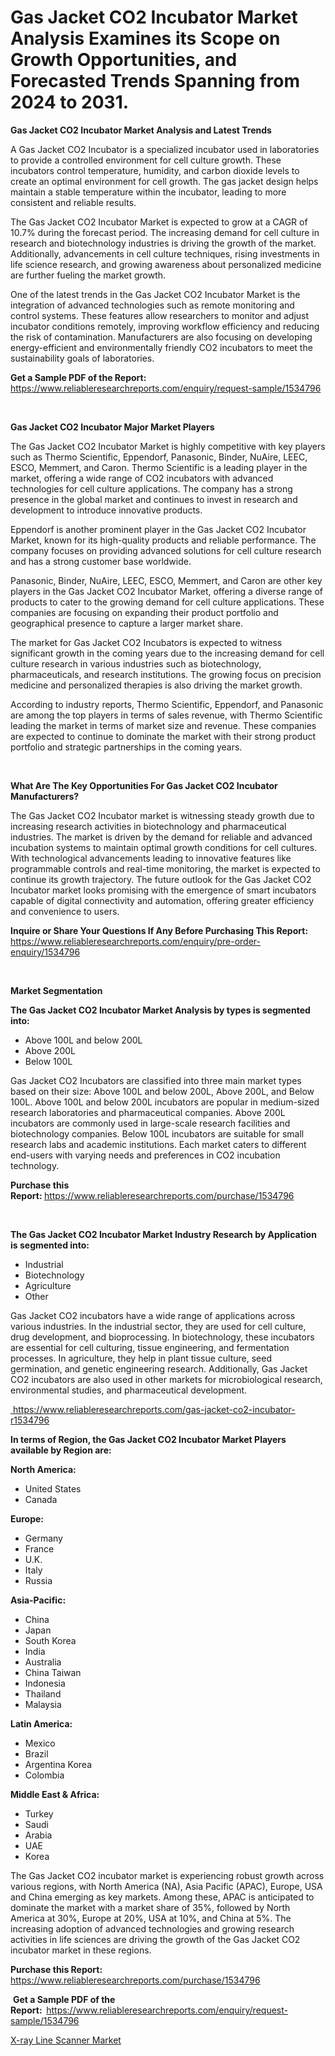 <p><h1>Gas Jacket CO2 Incubator Market Analysis Examines its Scope on Growth Opportunities, and Forecasted Trends Spanning from 2024 to 2031.</h1></p><p><strong>Gas Jacket CO2 Incubator Market Analysis and Latest Trends</strong></p>
<p><p>A Gas Jacket CO2 Incubator is a specialized incubator used in laboratories to provide a controlled environment for cell culture growth. These incubators control temperature, humidity, and carbon dioxide levels to create an optimal environment for cell growth. The gas jacket design helps maintain a stable temperature within the incubator, leading to more consistent and reliable results.</p><p>The Gas Jacket CO2 Incubator Market is expected to grow at a CAGR of 10.7% during the forecast period. The increasing demand for cell culture in research and biotechnology industries is driving the growth of the market. Additionally, advancements in cell culture techniques, rising investments in life science research, and growing awareness about personalized medicine are further fueling the market growth.</p><p>One of the latest trends in the Gas Jacket CO2 Incubator Market is the integration of advanced technologies such as remote monitoring and control systems. These features allow researchers to monitor and adjust incubator conditions remotely, improving workflow efficiency and reducing the risk of contamination. Manufacturers are also focusing on developing energy-efficient and environmentally friendly CO2 incubators to meet the sustainability goals of laboratories.</p></p>
<p><strong>Get a Sample PDF of the Report:&nbsp;</strong> <a href="https://www.reliableresearchreports.com/enquiry/request-sample/1534796">https://www.reliableresearchreports.com/enquiry/request-sample/1534796</a></p>
<p>&nbsp;</p>
<p><strong>Gas Jacket CO2 Incubator Major Market Players</strong></p>
<p><p>The Gas Jacket CO2 Incubator Market is highly competitive with key players such as Thermo Scientific, Eppendorf, Panasonic, Binder, NuAire, LEEC, ESCO, Memmert, and Caron. Thermo Scientific is a leading player in the market, offering a wide range of CO2 incubators with advanced technologies for cell culture applications. The company has a strong presence in the global market and continues to invest in research and development to introduce innovative products.</p><p>Eppendorf is another prominent player in the Gas Jacket CO2 Incubator Market, known for its high-quality products and reliable performance. The company focuses on providing advanced solutions for cell culture research and has a strong customer base worldwide.</p><p>Panasonic, Binder, NuAire, LEEC, ESCO, Memmert, and Caron are other key players in the Gas Jacket CO2 Incubator Market, offering a diverse range of products to cater to the growing demand for cell culture applications. These companies are focusing on expanding their product portfolio and geographical presence to capture a larger market share.</p><p>The market for Gas Jacket CO2 Incubators is expected to witness significant growth in the coming years due to the increasing demand for cell culture research in various industries such as biotechnology, pharmaceuticals, and research institutions. The growing focus on precision medicine and personalized therapies is also driving the market growth.</p><p>According to industry reports, Thermo Scientific, Eppendorf, and Panasonic are among the top players in terms of sales revenue, with Thermo Scientific leading the market in terms of market size and revenue. These companies are expected to continue to dominate the market with their strong product portfolio and strategic partnerships in the coming years.</p></p>
<p>&nbsp;</p>
<p><strong>What Are The Key Opportunities For Gas Jacket CO2 Incubator Manufacturers?</strong></p>
<p><p>The Gas Jacket CO2 Incubator market is witnessing steady growth due to increasing research activities in biotechnology and pharmaceutical industries. The market is driven by the demand for reliable and advanced incubation systems to maintain optimal growth conditions for cell cultures. With technological advancements leading to innovative features like programmable controls and real-time monitoring, the market is expected to continue its growth trajectory. The future outlook for the Gas Jacket CO2 Incubator market looks promising with the emergence of smart incubators capable of digital connectivity and automation, offering greater efficiency and convenience to users.</p></p>
<p><strong>Inquire or Share Your Questions If Any Before Purchasing This Report:</strong> <a href="https://www.reliableresearchreports.com/enquiry/pre-order-enquiry/1534796">https://www.reliableresearchreports.com/enquiry/pre-order-enquiry/1534796</a></p>
<p>&nbsp;</p>
<p><strong>Market Segmentation</strong></p>
<p><strong>The Gas Jacket CO2 Incubator Market Analysis by types is segmented into:</strong></p>
<p><ul><li>Above 100L and below 200L</li><li>Above 200L</li><li>Below 100L</li></ul></p>
<p><p>Gas Jacket CO2 Incubators are classified into three main market types based on their size: Above 100L and below 200L, Above 200L, and Below 100L. Above 100L and below 200L incubators are popular in medium-sized research laboratories and pharmaceutical companies. Above 200L incubators are commonly used in large-scale research facilities and biotechnology companies. Below 100L incubators are suitable for small research labs and academic institutions. Each market caters to different end-users with varying needs and preferences in CO2 incubation technology.</p></p>
<p><strong>Purchase this Report:&nbsp;</strong><a href="https://www.reliableresearchreports.com/purchase/1534796">https://www.reliableresearchreports.com/purchase/1534796</a></p>
<p>&nbsp;</p>
<p><strong>The Gas Jacket CO2 Incubator Market Industry Research by Application is segmented into:</strong></p>
<p><ul><li>Industrial</li><li>Biotechnology</li><li>Agriculture</li><li>Other</li></ul></p>
<p><p>Gas Jacket CO2 incubators have a wide range of applications across various industries. In the industrial sector, they are used for cell culture, drug development, and bioprocessing. In biotechnology, these incubators are essential for cell culturing, tissue engineering, and fermentation processes. In agriculture, they help in plant tissue culture, seed germination, and genetic engineering research. Additionally, Gas Jacket CO2 incubators are also used in other markets for microbiological research, environmental studies, and pharmaceutical development.</p></p>
<p><a href="https://www.reliableresearchreports.com/gas-jacket-co2-incubator-r1534796">&nbsp;https://www.reliableresearchreports.com/gas-jacket-co2-incubator-r1534796</a></p>
<p><strong>In terms of Region, the Gas Jacket CO2 Incubator Market Players available by Region are:</strong></p>
<p>
    <p> <strong> North America: </strong>
        <ul>
            <li>United States</li>
            <li>Canada</li>
        </ul>
        </p> 
    <p> <strong> Europe: </strong>
        <ul>
            <li>Germany</li>
            <li>France</li>
            <li>U.K.</li>
            <li>Italy</li>
            <li>Russia</li>
        </ul>
        </p> 
    <p> <strong> Asia-Pacific: </strong>
        <ul>
            <li>China</li>
            <li>Japan</li>
            <li>South Korea</li>
            <li>India</li>
            <li>Australia</li>
            <li>China Taiwan</li>
            <li>Indonesia</li>
            <li>Thailand</li>
            <li>Malaysia</li>
        </ul>
        </p> 
    <p> <strong> Latin America: </strong>
        <ul>
            <li>Mexico</li>
            <li>Brazil</li>
            <li>Argentina Korea</li>
            <li>Colombia</li>
        </ul>
        </p> 
    <p> <strong> Middle East & Africa: </strong>
        <ul>
            <li>Turkey</li>
            <li>Saudi</li>
            <li>Arabia</li>
            <li>UAE</li>
            <li>Korea</li>
        </ul>
    </p>
    </p>
<p><p>The Gas Jacket CO2 incubator market is experiencing robust growth across various regions, with North America (NA), Asia Pacific (APAC), Europe, USA and China emerging as key markets. Among these, APAC is anticipated to dominate the market with a market share of 35%, followed by North America at 30%, Europe at 20%, USA at 10%, and China at 5%. The increasing adoption of advanced technologies and growing research activities in life sciences are driving the growth of the Gas Jacket CO2 incubator market in these regions.</p></p>
<p><strong>Purchase this Report: </strong><a href="https://www.reliableresearchreports.com/purchase/1534796">https://www.reliableresearchreports.com/purchase/1534796</a></p>
<p>&nbsp;<strong>Get a Sample PDF of the Report:&nbsp;&nbsp;</strong><a href="https://www.reliableresearchreports.com/enquiry/request-sample/1534796">https://www.reliableresearchreports.com/enquiry/request-sample/1534796</a></p>
<p><strong></strong></p>
<p><p><a href="https://github.com/lylyparadise/Market-Research-Report-List-3/blob/main/x-ray-line-scanner-market.md">X-ray Line Scanner Market</a></p></p>